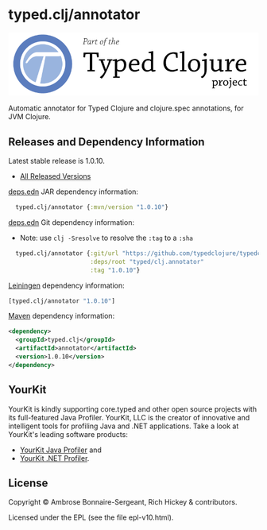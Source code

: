 # typed.clj/annotator

<a href='http://typedclojure.org'><img src='images/part-of-typed-clojure-project.png'></a>

Automatic annotator for Typed Clojure and clojure.spec annotations, for JVM Clojure.

## Releases and Dependency Information

Latest stable release is 1.0.10.

* [All Released Versions](https://clojars.org/typed.clj/annotator)

[deps.edn](https://clojure.org/reference/deps_and_cli) JAR dependency information:

```clj
  typed.clj/annotator {:mvn/version "1.0.10"}
 ```

[deps.edn](https://clojure.org/reference/deps_and_cli) Git dependency information:

- Note: use `clj -Sresolve` to resolve the `:tag` to a `:sha`

```clj
  typed.clj/annotator {:git/url "https://github.com/typedclojure/typedclojure"
                       :deps/root "typed/clj.annotator"
                       :tag "1.0.10"}
```

[Leiningen](https://github.com/technomancy/leiningen) dependency information:

```clojure
[typed.clj/annotator "1.0.10"]
```

[Maven](https://maven.apache.org/) dependency information:

```XML
<dependency>
  <groupId>typed.clj</groupId>
  <artifactId>annotator</artifactId>
  <version>1.0.10</version>
</dependency>
```

## YourKit

YourKit is kindly supporting core.typed and other open source projects with its full-featured Java Profiler.
YourKit, LLC is the creator of innovative and intelligent tools for profiling
Java and .NET applications. Take a look at YourKit's leading software products:

* <a href="http://www.yourkit.com/java/profiler/index.jsp">YourKit Java Profiler</a> and
* <a href="http://www.yourkit.com/.net/profiler/index.jsp">YourKit .NET Profiler</a>.

## License

Copyright © Ambrose Bonnaire-Sergeant, Rich Hickey & contributors.

Licensed under the EPL (see the file epl-v10.html).
